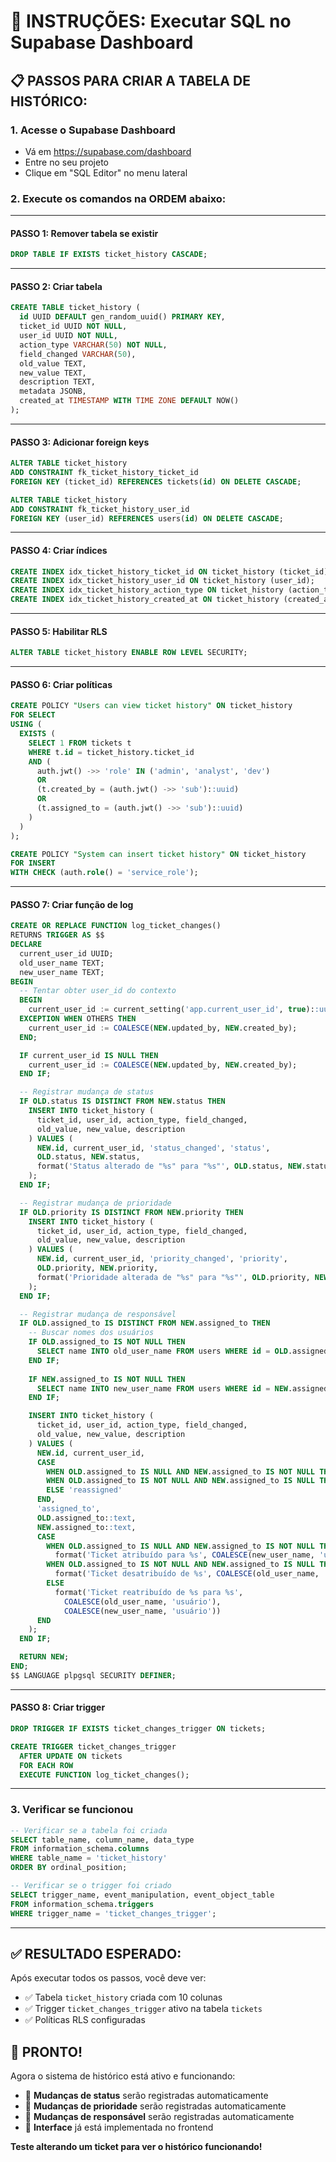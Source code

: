 # 🎯 INSTRUÇÕES: Executar SQL no Supabase Dashboard

## 📋 **PASSOS PARA CRIAR A TABELA DE HISTÓRICO:**

### **1. Acesse o Supabase Dashboard**
- Vá em https://supabase.com/dashboard
- Entre no seu projeto
- Clique em "SQL Editor" no menu lateral

### **2. Execute os comandos na ORDEM abaixo:**

---

#### **PASSO 1: Remover tabela se existir**
```sql
DROP TABLE IF EXISTS ticket_history CASCADE;
```

---

#### **PASSO 2: Criar tabela**
```sql
CREATE TABLE ticket_history (
  id UUID DEFAULT gen_random_uuid() PRIMARY KEY,
  ticket_id UUID NOT NULL,
  user_id UUID NOT NULL,
  action_type VARCHAR(50) NOT NULL,
  field_changed VARCHAR(50),
  old_value TEXT,
  new_value TEXT,
  description TEXT,
  metadata JSONB,
  created_at TIMESTAMP WITH TIME ZONE DEFAULT NOW()
);
```

---

#### **PASSO 3: Adicionar foreign keys**
```sql
ALTER TABLE ticket_history 
ADD CONSTRAINT fk_ticket_history_ticket_id 
FOREIGN KEY (ticket_id) REFERENCES tickets(id) ON DELETE CASCADE;

ALTER TABLE ticket_history 
ADD CONSTRAINT fk_ticket_history_user_id 
FOREIGN KEY (user_id) REFERENCES users(id) ON DELETE CASCADE;
```

---

#### **PASSO 4: Criar índices**
```sql
CREATE INDEX idx_ticket_history_ticket_id ON ticket_history (ticket_id);
CREATE INDEX idx_ticket_history_user_id ON ticket_history (user_id);
CREATE INDEX idx_ticket_history_action_type ON ticket_history (action_type);
CREATE INDEX idx_ticket_history_created_at ON ticket_history (created_at);
```

---

#### **PASSO 5: Habilitar RLS**
```sql
ALTER TABLE ticket_history ENABLE ROW LEVEL SECURITY;
```

---

#### **PASSO 6: Criar políticas**
```sql
CREATE POLICY "Users can view ticket history" ON ticket_history
FOR SELECT
USING (
  EXISTS (
    SELECT 1 FROM tickets t 
    WHERE t.id = ticket_history.ticket_id
    AND (
      auth.jwt() ->> 'role' IN ('admin', 'analyst', 'dev')
      OR
      (t.created_by = (auth.jwt() ->> 'sub')::uuid)
      OR
      (t.assigned_to = (auth.jwt() ->> 'sub')::uuid)
    )
  )
);

CREATE POLICY "System can insert ticket history" ON ticket_history
FOR INSERT
WITH CHECK (auth.role() = 'service_role');
```

---

#### **PASSO 7: Criar função de log**
```sql
CREATE OR REPLACE FUNCTION log_ticket_changes()
RETURNS TRIGGER AS $$
DECLARE
  current_user_id UUID;
  old_user_name TEXT;
  new_user_name TEXT;
BEGIN
  -- Tentar obter user_id do contexto
  BEGIN
    current_user_id := current_setting('app.current_user_id', true)::uuid;
  EXCEPTION WHEN OTHERS THEN
    current_user_id := COALESCE(NEW.updated_by, NEW.created_by);
  END;

  IF current_user_id IS NULL THEN
    current_user_id := COALESCE(NEW.updated_by, NEW.created_by);
  END IF;

  -- Registrar mudança de status
  IF OLD.status IS DISTINCT FROM NEW.status THEN
    INSERT INTO ticket_history (
      ticket_id, user_id, action_type, field_changed, 
      old_value, new_value, description
    ) VALUES (
      NEW.id, current_user_id, 'status_changed', 'status',
      OLD.status, NEW.status,
      format('Status alterado de "%s" para "%s"', OLD.status, NEW.status)
    );
  END IF;

  -- Registrar mudança de prioridade
  IF OLD.priority IS DISTINCT FROM NEW.priority THEN
    INSERT INTO ticket_history (
      ticket_id, user_id, action_type, field_changed, 
      old_value, new_value, description
    ) VALUES (
      NEW.id, current_user_id, 'priority_changed', 'priority',
      OLD.priority, NEW.priority,
      format('Prioridade alterada de "%s" para "%s"', OLD.priority, NEW.priority)
    );
  END IF;

  -- Registrar mudança de responsável
  IF OLD.assigned_to IS DISTINCT FROM NEW.assigned_to THEN
    -- Buscar nomes dos usuários
    IF OLD.assigned_to IS NOT NULL THEN
      SELECT name INTO old_user_name FROM users WHERE id = OLD.assigned_to;
    END IF;
    
    IF NEW.assigned_to IS NOT NULL THEN
      SELECT name INTO new_user_name FROM users WHERE id = NEW.assigned_to;
    END IF;

    INSERT INTO ticket_history (
      ticket_id, user_id, action_type, field_changed, 
      old_value, new_value, description
    ) VALUES (
      NEW.id, current_user_id,
      CASE 
        WHEN OLD.assigned_to IS NULL AND NEW.assigned_to IS NOT NULL THEN 'assigned'
        WHEN OLD.assigned_to IS NOT NULL AND NEW.assigned_to IS NULL THEN 'unassigned'
        ELSE 'reassigned'
      END,
      'assigned_to', 
      OLD.assigned_to::text, 
      NEW.assigned_to::text,
      CASE 
        WHEN OLD.assigned_to IS NULL AND NEW.assigned_to IS NOT NULL THEN 
          format('Ticket atribuído para %s', COALESCE(new_user_name, 'usuário'))
        WHEN OLD.assigned_to IS NOT NULL AND NEW.assigned_to IS NULL THEN 
          format('Ticket desatribuído de %s', COALESCE(old_user_name, 'usuário'))
        ELSE 
          format('Ticket reatribuído de %s para %s', 
            COALESCE(old_user_name, 'usuário'), 
            COALESCE(new_user_name, 'usuário'))
      END
    );
  END IF;

  RETURN NEW;
END;
$$ LANGUAGE plpgsql SECURITY DEFINER;
```

---

#### **PASSO 8: Criar trigger**
```sql
DROP TRIGGER IF EXISTS ticket_changes_trigger ON tickets;

CREATE TRIGGER ticket_changes_trigger
  AFTER UPDATE ON tickets
  FOR EACH ROW
  EXECUTE FUNCTION log_ticket_changes();
```

---

### **3. Verificar se funcionou**
```sql
-- Verificar se a tabela foi criada
SELECT table_name, column_name, data_type 
FROM information_schema.columns 
WHERE table_name = 'ticket_history' 
ORDER BY ordinal_position;

-- Verificar se o trigger foi criado
SELECT trigger_name, event_manipulation, event_object_table
FROM information_schema.triggers
WHERE trigger_name = 'ticket_changes_trigger';
```

---

## ✅ **RESULTADO ESPERADO:**

Após executar todos os passos, você deve ver:
- ✅ Tabela `ticket_history` criada com 10 colunas
- ✅ Trigger `ticket_changes_trigger` ativo na tabela `tickets`
- ✅ Políticas RLS configuradas

## 🎉 **PRONTO!**

Agora o sistema de histórico está ativo e funcionando:
- 🔄 **Mudanças de status** serão registradas automaticamente
- 🎯 **Mudanças de prioridade** serão registradas automaticamente  
- 👤 **Mudanças de responsável** serão registradas automaticamente
- 📱 **Interface** já está implementada no frontend

**Teste alterando um ticket para ver o histórico funcionando!**



